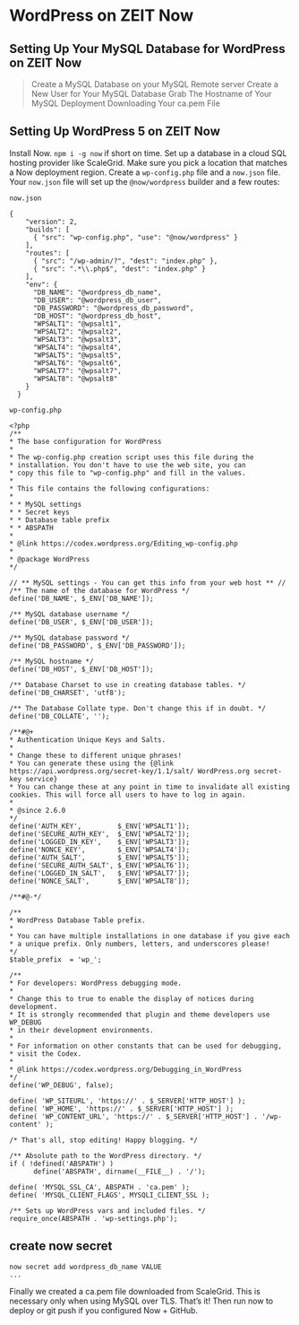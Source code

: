 # WordPress on ZEIT Now

## Setting Up Your MySQL Database for WordPress on ZEIT Now
> Create a MySQL Database on your MySQL Remote server
> Create a New User for Your MySQL Database
> Grab The Hostname of Your MySQL Deployment
> Downloading Your ca.pem File

## Setting Up WordPress 5 on ZEIT Now
Install Now. `npm i -g now` if short on time.   Set up a database in a cloud SQL hosting provider like ScaleGrid. Make sure you pick a location that matches a Now deployment region.   Create a `wp-config.php` file and a `now.json` file.   Your `now.json` file will set up the `@now/wordpress` builder and a few routes:

`now.json`
```
{
    "version": 2,
    "builds": [
      { "src": "wp-config.php", "use": "@now/wordpress" }
    ],
    "routes": [
      { "src": "/wp-admin/?", "dest": "index.php" },
      { "src": ".*\\.php$", "dest": "index.php" }
    ],
    "env": {
      "DB_NAME": "@wordpress_db_name",
      "DB_USER": "@wordpress_db_user",
      "DB_PASSWORD": "@wordpress_db_password",
      "DB_HOST": "@wordpress_db_host",
      "WPSALT1": "@wpsalt1",
      "WPSALT2": "@wpsalt2",
      "WPSALT3": "@wpsalt3",
      "WPSALT4": "@wpsalt4",
      "WPSALT5": "@wpsalt5",
      "WPSALT6": "@wpsalt6",
      "WPSALT7": "@wpsalt7",
      "WPSALT8": "@wpsalt8"
    }
  }
  ```

  `wp-config.php`

  ```
  <?php
/**
 * The base configuration for WordPress
 *
 * The wp-config.php creation script uses this file during the
 * installation. You don't have to use the web site, you can
 * copy this file to "wp-config.php" and fill in the values.
 *
 * This file contains the following configurations:
 *
 * * MySQL settings
 * * Secret keys
 * * Database table prefix
 * * ABSPATH
 *
 * @link https://codex.wordpress.org/Editing_wp-config.php
 *
 * @package WordPress
 */

// ** MySQL settings - You can get this info from your web host ** //
/** The name of the database for WordPress */
define('DB_NAME', $_ENV['DB_NAME']);

/** MySQL database username */
define('DB_USER', $_ENV['DB_USER']);

/** MySQL database password */
define('DB_PASSWORD', $_ENV['DB_PASSWORD']);

/** MySQL hostname */
define('DB_HOST', $_ENV['DB_HOST']);

/** Database Charset to use in creating database tables. */
define('DB_CHARSET', 'utf8');

/** The Database Collate type. Don't change this if in doubt. */
define('DB_COLLATE', '');

/**#@+
 * Authentication Unique Keys and Salts.
 *
 * Change these to different unique phrases!
 * You can generate these using the {@link https://api.wordpress.org/secret-key/1.1/salt/ WordPress.org secret-key service}
 * You can change these at any point in time to invalidate all existing cookies. This will force all users to have to log in again.
 *
 * @since 2.6.0
 */
define('AUTH_KEY',         $_ENV['WPSALT1']);
define('SECURE_AUTH_KEY',  $_ENV['WPSALT2']);
define('LOGGED_IN_KEY',    $_ENV['WPSALT3']);
define('NONCE_KEY',        $_ENV['WPSALT4']);
define('AUTH_SALT',        $_ENV['WPSALT5']);
define('SECURE_AUTH_SALT', $_ENV['WPSALT6']);
define('LOGGED_IN_SALT',   $_ENV['WPSALT7']);
define('NONCE_SALT',       $_ENV['WPSALT8']);

/**#@-*/

/**
 * WordPress Database Table prefix.
 *
 * You can have multiple installations in one database if you give each
 * a unique prefix. Only numbers, letters, and underscores please!
 */
$table_prefix  = 'wp_';

/**
 * For developers: WordPress debugging mode.
 *
 * Change this to true to enable the display of notices during development.
 * It is strongly recommended that plugin and theme developers use WP_DEBUG
 * in their development environments.
 *
 * For information on other constants that can be used for debugging,
 * visit the Codex.
 *
 * @link https://codex.wordpress.org/Debugging_in_WordPress
 */
define('WP_DEBUG', false);

define( 'WP_SITEURL', 'https://' . $_SERVER['HTTP_HOST'] );
define( 'WP_HOME', 'https://' . $_SERVER['HTTP_HOST'] );
define( 'WP_CONTENT_URL', 'https://' . $_SERVER['HTTP_HOST'] . '/wp-content' );

/* That's all, stop editing! Happy blogging. */

/** Absolute path to the WordPress directory. */
if ( !defined('ABSPATH') )
        define('ABSPATH', dirname(__FILE__) . '/');

define( 'MYSQL_SSL_CA', ABSPATH . 'ca.pem' );
define( 'MYSQL_CLIENT_FLAGS', MYSQLI_CLIENT_SSL );

/** Sets up WordPress vars and included files. */
require_once(ABSPATH . 'wp-settings.php');
```

  ## create now secret
  ```
  now secret add wordpress_db_name VALUE
  ...
  ```

Finally we created a ca.pem file downloaded from ScaleGrid. This is necessary only when using MySQL over TLS.   That’s it! Then run now to deploy or git push if you configured Now + GitHub.